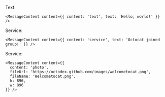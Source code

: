 Text:

    <MessageContent content={{ content: 'text', text: 'Hello, world!' }} />

Service:

    <MessageContent content={{ content: 'service', text: 'Octocat joined group!' }} />

Service:

    <MessageContent content={{
      content: 'photo',
      fileUrl: 'https://octodex.github.com/images/welcometocat.png',
      fileName: 'Welcometocat.png',
      h: 896,
      w: 896
    }} />
